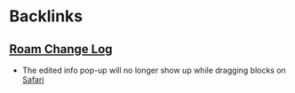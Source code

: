 
# Backlinks
## [Roam Change Log](<Roam Change Log.md>)
- The edited info pop-up will no longer show up while dragging blocks on [Safari](<Safari.md>)


